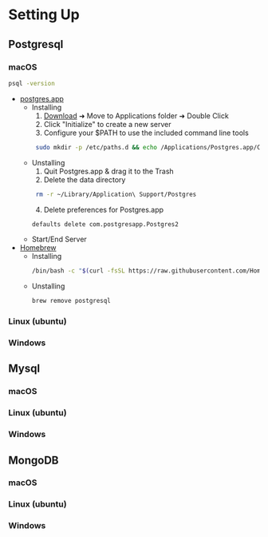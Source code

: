 # Setting Up
## Postgresql

### macOS
  ```bash
  psql -version
  ```
  - [postgres.app](https://postgresapp.com/)
     - Installing
       1. [Download](https://postgresapp.com/downloads.html) ➜ Move to Applications folder ➜ Double Click
       2. Click "Initialize" to create a new server
       3. Configure your $PATH to use the included command line tools
         ```bash
          sudo mkdir -p /etc/paths.d && echo /Applications/Postgres.app/Contents/Versions/latest/bin | sudo tee /etc/paths.d/postgresapp
         ```
     - Unstalling
       1. Quit Postgres.app & drag it to the Trash
       2. Delete the data directory
         ```bash
          rm -r ~/Library/Application\ Support/Postgres
         ```
       4. Delete preferences for Postgres.app 
         ```bash
         defaults delete com.postgresapp.Postgres2
         ```
     - Start/End Server
  - [Homebrew](https://brew.sh/)
     - Installing
          ```bash 
          /bin/bash -c "$(curl -fsSL https://raw.githubusercontent.com/Homebrew/install/HEAD/install.sh)"
          ```
     - Unstalling
         ```bash 
         brew remove postgresql
        ```

### Linux (ubuntu)
### Windows
## Mysql
### macOS
### Linux (ubuntu)
### Windows
## MongoDB
### macOS
### Linux (ubuntu)
### Windows
